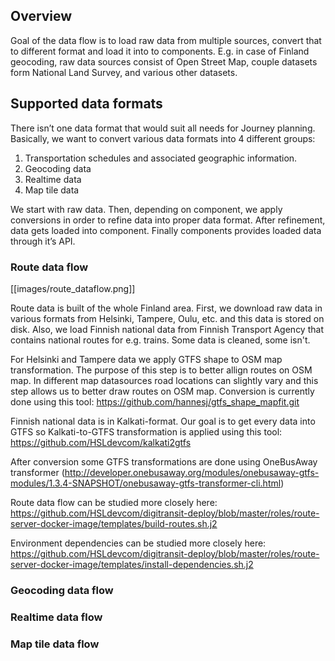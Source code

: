 ## Overview 
Goal of the data flow is to load raw data from multiple sources, convert that to different format and load it into to components. E.g. in case of Finland geocoding, raw data sources consist of Open Street Map, couple datasets form National Land Survey, and various other datasets.

## Supported data formats
There isn’t one data format that would suit all needs for Journey planning. Basically, we want to convert various data formats into 4 different groups:
1) Transportation schedules and associated geographic information.
2) Geocoding data
3) Realtime data
4) Map tile data

We start with raw data. Then, depending on component, we apply conversions in order to refine data into proper data format. After refinement, data gets loaded into component. Finally components provides loaded data through it’s API.

### Route data flow

[[images/route_dataflow.png]]

Route data is built of the whole Finland area. First, we download raw data in various formats from Helsinki, Tampere, Oulu, etc. and this data is stored on disk. Also, we load Finnish national data from Finnish Transport Agency that contains national routes for e.g. trains. Some data is cleaned, some isn't. 

For Helsinki and Tampere data we apply GTFS shape to OSM map transformation. The purpose of this step is to better allign routes on OSM map. In different map datasources road locations can slightly vary and this step allows us to better draw routes on OSM map. Conversion is currently done using this tool: https://github.com/hannesj/gtfs_shape_mapfit.git

Finnish national data is in Kalkati-format. Our goal is to get every data into GTFS so Kalkati-to-GTFS transformation is applied using this tool: https://github.com/HSLdevcom/kalkati2gtfs

After conversion some GTFS transformations are done using OneBusAway transformer (http://developer.onebusaway.org/modules/onebusaway-gtfs-modules/1.3.4-SNAPSHOT/onebusaway-gtfs-transformer-cli.html)

Route data flow can be studied more closely here:
https://github.com/HSLdevcom/digitransit-deploy/blob/master/roles/route-server-docker-image/templates/build-routes.sh.j2

Environment dependencies can be studied more closely here:
https://github.com/HSLdevcom/digitransit-deploy/blob/master/roles/route-server-docker-image/templates/install-dependencies.sh.j2

### Geocoding data flow

### Realtime data flow

### Map tile data flow